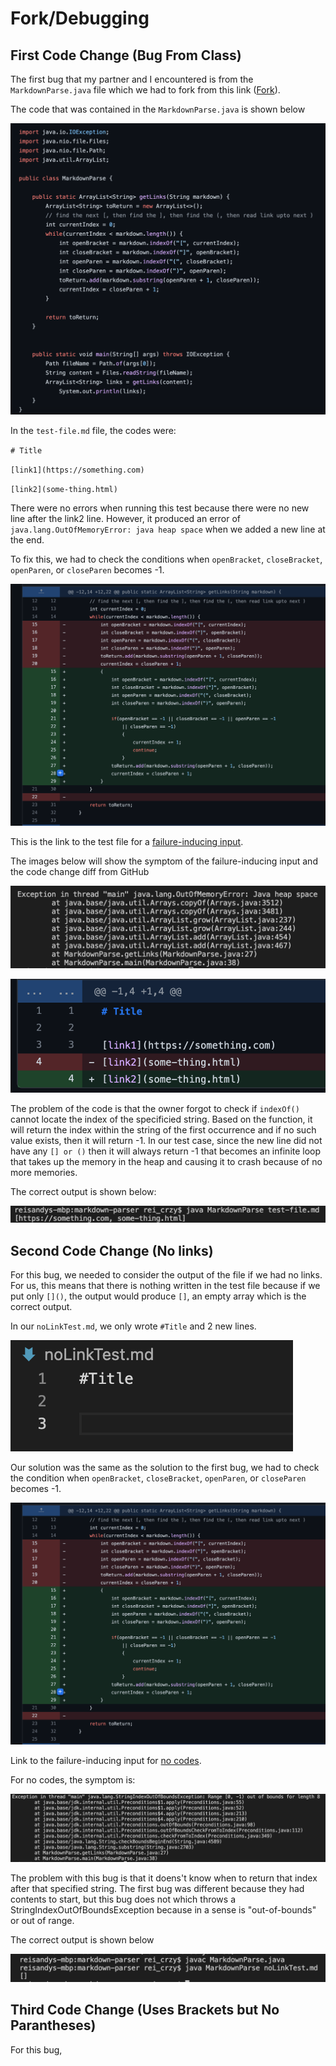# **Fork/Debugging**

## First Code Change (Bug From Class)
The first bug that my partner and I encountered is from the `MarkdownParse.java` file which we had to fork from this link ([Fork](https://github.com/nidhidhamnani/markdown-parser)).

The code that was contained in the `MarkdownParse.java` is shown below

![MarkdownParse](MarkdownParse.png)

In the `test-file.md` file, the codes were:

`# Title`

`[link1](https://something.com)`

`[link2](some-thing.html)`

There were no errors when running this test because there were no new line after the link2 line. However, it produced an error of `java.lang.OutOfMemoryError: java heap space` when we added a new line at the end.

To fix this, we had to check the conditions when `openBracket`, `closeBracket`, `openParen`, or `closeParen` becomes -1. 

![bugOne](bugOne.png)

This is the link to the test file for a [failure-inducing input](https://github.com/reisandylamdjani/markdown-parser/blob/main/test-file.md).

The images below will show the symptom of the failure-inducing input and the code change diff from GitHub

![bugOneOutput](butOneOutput.png)

![bugOneCommit](bugOneCommit.png)

The problem of the code is that the owner forgot to check if `indexOf()` cannot locate the index of the specificied string. Based on the function, it will return the index within the string of the first occurrence and if no such value exists, then it will return -1. In our test case, since the new line did not have any `[] or ()` then it will always return -1 that becomes an infinite loop that takes up the memory in the heap and causing it to crash because of no more memories. 

The correct output is shown below:

![corrOne](corrOne.png)

## Second Code Change (No links)
For this bug, we needed to consider the output of the file if we had no links. For us, this means that there is nothing written in the test file because if we put only `[]()`, the output would produce `[]`, an empty array which is the correct output.

In our `noLinkTest.md`, we only wrote `#Title` and 2 new lines.

![noCode](noCode.png)

Our solution was the same as the solution to the first bug, we had to check the condition when `openBracket`, `closeBracket`, `openParen`, or `closeParen` becomes -1. 

![bugOne](bugOne.png)

Link to the failure-inducing input for [no codes](https://github.com/reisandylamdjani/markdown-parser/blob/main/noLinkTest.md).

For no codes, the symptom is:

![noCodeOutput](noCodeOutput.png)

The problem with this bug is that it doens't know when to return that index after that specified string. The first bug was different because they had contents to start, but this bug does not which throws a StringIndexOutOfBoundsException because in a sense is "out-of-bounds" or out of range. 

The correct output is shown below

![bugTwoOutput](bugTwoOutput.png)

## Third Code Change (Uses Brackets but No Parantheses)
For this bug, 
